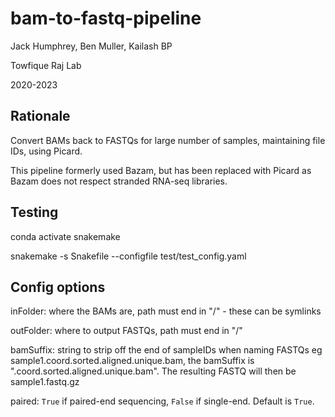 # bam-to-fastq-pipeline

Jack Humphrey, Ben Muller, Kailash BP

Towfique Raj Lab

2020-2023

## Rationale

Convert BAMs back to FASTQs for large number of samples, maintaining file IDs, using Picard.

This pipeline formerly used Bazam, but has been replaced with Picard as Bazam does not respect stranded RNA-seq libraries.

## Testing

conda activate snakemake

snakemake -s Snakefile --configfile test/test_config.yaml

## Config options

inFolder: where the BAMs are, path must end in "/" - these can be symlinks

outFolder: where to output FASTQs, path must end in "/"

bamSuffix: string to strip off the end of sampleIDs when naming FASTQs
	eg sample1.coord.sorted.aligned.unique.bam, the bamSuffix is ".coord.sorted.aligned.unique.bam". The resulting FASTQ will then be sample1.fastq.gz

paired: `True` if paired-end sequencing, `False` if single-end. Default is `True`.


